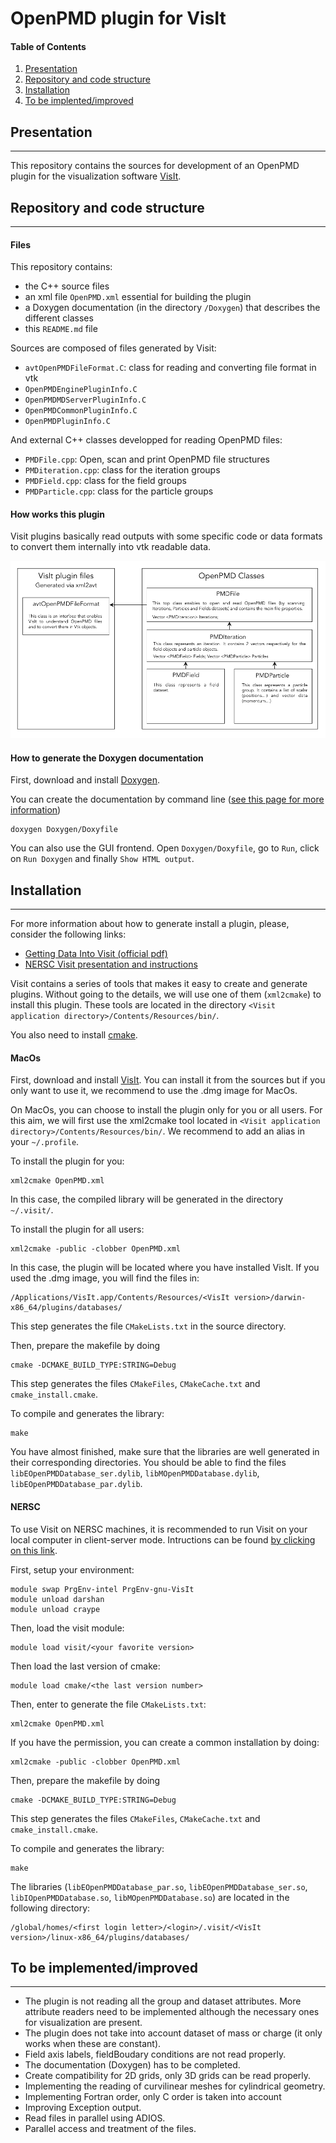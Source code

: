 OpenPMD plugin for VisIt
========================

#### Table of Contents
1. [Presentation](#Presentation)
2. [Repository and code structure](#Repository-and-code-structure)
3. [Installation](#Installation)
4. [To be implented/improved](#To-be-implemented/improved)

## Presentation
-------------------

This repository contains the sources for development of an OpenPMD plugin for the visualization software [VisIt](https://wci.llnl.gov/simulation/computer-codes/visit).

## Repository and code structure
------------------------------------

#### Files

This repository contains:

- the C++ source files
- an xml file `OpenPMD.xml` essential for building the plugin
- a Doxygen documentation (in the directory `/Doxygen`) that describes the different classes
- this `README.md` file

Sources are composed of files generated by Visit:

- `avtOpenPMDFileFormat.C`: class for reading and converting file format in vtk
- `OpenPMDEnginePluginInfo.C`
- `OpenPMDMDServerPluginInfo.C`
- `OpenPMDCommonPluginInfo.C`
- `OpenPMDPluginInfo.C`

And external C++ classes developped for reading OpenPMD files:

- `PMDFile.cpp`: Open, scan and print OpenPMD file structures
- `PMDiteration.cpp`: class for the iteration groups
- `PMDField.cpp`: class for the field groups
- `PMDParticle.cpp`: class for the particle groups

#### How works this plugin

Visit plugins basically read outputs with some specific code or data formats to convert them internally into vtk readable data.

![alt text](./Doxygen/images/class_description.png "Classes")

#### How to generate the Doxygen documentation

First, download and install [Doxygen](http://www.stack.nl/~dimitri/doxygen/download.html).

You can create the documentation by command line ([see this page for more information](https://www.stack.nl/~dimitri/doxygen/manual/doxygen_usage.html))

```
doxygen Doxygen/Doxyfile
```

You can also use the GUI frontend. Open `Doxygen/Doxyfile`, go to `Run`, click on `Run Doxygen` and finally `Show HTML output`.

## Installation
---------------------

For more information about how to generate install a plugin, please, consider the following links:

- [Getting Data Into Visit (official pdf)](https://wci.llnl.gov/content/assets/docs/simulation/computer-codes/visit/GettingDataIntoVisIt2.0.0.pdf)
- [NERSC Visit presentation and instructions](http://www.nersc.gov/users/data-analytics/data-visualization/visit-2/)

Visit contains a series of tools that makes it easy to create and generate plugins. Without going to the details, we will use one of them (`xml2cmake`) to install this plugin. These tools are located in the directory `<Visit application directory>/Contents/Resources/bin/`.

You also need to install [cmake](https://cmake.org/download/).

#### MacOs

First, download and install [VisIt](https://wci.llnl.gov/simulation/computer-codes/visit/downloads). You can install it from the sources but if you only want to use it, we recommend to use the .dmg image for MacOs.

On MacOs, you can choose to install the plugin only for you or all users.
For this aim, we will first use the xml2cmake tool located in `<Visit application directory>/Contents/Resources/bin/`.
We recommend to add an alias in your `~/.profile`. 

To install the plugin for you:

```
xml2cmake OpenPMD.xml
```

In this case, the compiled library will be generated in the directory `~/.visit/`.

To install the plugin for all users:

```
xml2cmake -public -clobber OpenPMD.xml
```

In this case, the plugin will be located where you have installed VisIt. If you used the .dmg image, you will find the files in:

```
/Applications/VisIt.app/Contents/Resources/<VisIt version>/darwin-x86_64/plugins/databases/
```

This step generates the file `CMakeLists.txt` in the source directory.

Then, prepare the makefile by doing

```
cmake -DCMAKE_BUILD_TYPE:STRING=Debug
```

This step generates the files `CMakeFiles`, `CMakeCache.txt` and `cmake_install.cmake`.

To compile and generates the library:

```
make
```

You have almost finished, make sure that the libraries are well generated in their corresponding directories. You should be able to find the files `libEOpenPMDDatabase_ser.dylib`, `libMOpenPMDDatabase.dylib`, `libEOpenPMDDatabase_par.dylib`.

#### NERSC

To use Visit on NERSC machines, it is recommended to run Visit on your local computer in client-server mode. Intructions can be found [by clicking on this link](http://www.nersc.gov/users/data-analytics/data-visualization/visit-2/).

First, setup your environment:

```
module swap PrgEnv-intel PrgEnv-gnu-VisIt
module unload darshan
module unload craype 
```

Then, load the visit module:

```
module load visit/<your favorite version>
```

Then load the last version of cmake:

```
module load cmake/<the last version number>
```

Then, enter to generate the file `CMakeLists.txt`:

```
xml2cmake OpenPMD.xml
```

If you have the permission, you can create a common installation by doing:

```
xml2cmake -public -clobber OpenPMD.xml
```

Then, prepare the makefile by doing

```
cmake -DCMAKE_BUILD_TYPE:STRING=Debug
```

This step generates the files `CMakeFiles`, `CMakeCache.txt` and `cmake_install.cmake`.

To compile and generates the library:

```
make
```

The libraries (`libEOpenPMDDatabase_par.so`, `libEOpenPMDDatabase_ser.so`, `libIOpenPMDDatabase.so`, `libMOpenPMDDatabase.so`) are located in the following directory:

```
/global/homes/<first login letter>/<login>/.visit/<VisIt version>/linux-x86_64/plugins/databases/
```

## To be implemented/improved
-------------------------

- The plugin is not reading all the group and dataset attributes. More attribute readers need to be implemented although the necessary ones for visualization are present.
- The plugin does not take into account dataset of mass or charge (it only works when these are constant).
- Field axis labels, fieldBoudary conditions are not read properly.
- The documentation (Doxygen) has to be completed.
- Create compatibility for 2D grids, only 3D grids can be read properly.
- Implementing the reading of curvilinear meshes for cylindrical geometry.
- Implementing Fortran order, only C order is taken into account
- Improving Exception output.
- Read files in parallel using ADIOS.
- Parallel access and treatment of the files.